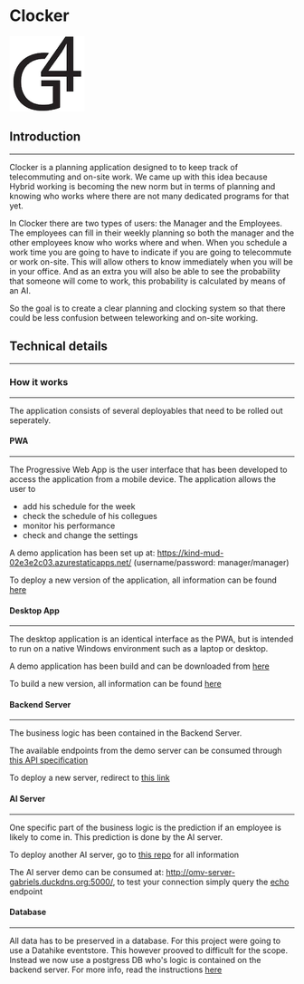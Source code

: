 # Clocker

![logo](Assets/logo.png)

## Introduction

---

Clocker is a planning application designed to to keep track of telecommuting and on-site work. We came up with this idea because Hybrid working is becoming the new norm but in terms of planning and knowing who works where there are not many dedicated programs for that yet.

In Clocker there are two types of users: the Manager and the Employees. The employees can fill in their weekly planning so both the manager and the other employees know who works where and when. When you schedule a work time you are going to have to indicate if you are going to telecommute or work on-site. This will allow others to know immediately when you will be in your office. And as an extra you will also be able to see the probability that someone will come to work, this probability is calculated by means of an AI.

So the goal is to create a clear planning and clocking system so that there could be less confusion between teleworking and on-site working.


## Technical details

---

### How it works

---

The application consists of several deployables that need to be rolled out seperately.  

#### PWA

---

The Progressive Web App is the user interface that has been developed to access the application from a mobile device. 
The application allows the user to 
* add his schedule for the week
* check the schedule of his collegues
* monitor his performance
* check and change the settings

A demo application has been set up at: https://kind-mud-02e3e2c03.azurestaticapps.net/ (username/password: manager/manager)

To deploy a new version of the application, all information can be found [here](https://github.com/howest-trending-topics-2021/01-frontend-web)

#### Desktop App

---

The desktop application is an identical interface as the PWA, but is intended to run on a native Windows environment such as a laptop or desktop.

A demo application has been build and can be downloaded from [here](https://studenthowest-my.sharepoint.com/:u:/g/personal/kwinten_tas_student_howest_be/Ed2ai3dnFtdBrtyH5yh0GcQBZoKwRNSjCZd012c5ClO0Wg?e=h2UzCW)

To build a new version, all information can be found [here](https://github.com/howest-trending-topics-2021/01-frontend-web)

#### Backend Server

---

The business logic has been contained in the Backend Server. 

The available endpoints from the demo server can be consumed through [this API specification](https://github.com/howest-trending-topics-2021/99-documentation/tree/main/API/swagger.yaml)

To deploy a new server, redirect to [this link](https://github.com/howest-trending-topics-2021/02-backend)

#### AI Server

---

One specific part of the business logic is the prediction if an employee is likely to come in. This prediction is done by the AI server.

To deploy another AI server, go to [this repo](https://github.com/howest-trending-topics-2021/05-AI) for all information

The AI server demo can be consumed at: http://omv-server-gabriels.duckdns.org:5000/, to test your connection simply query the [echo](http://omv-server-gabriels.duckdns.org:5000/echo) endpoint
#### Database

---

All data has to be preserved in a database. For this project were going to use a Datahike eventstore. This however prooved to difficult for the scope.
Instead we now use a postgress DB who's logic is contained on the backend server.
For more info, read the instructions [here](https://github.com/howest-trending-topics-2021/03-database)


